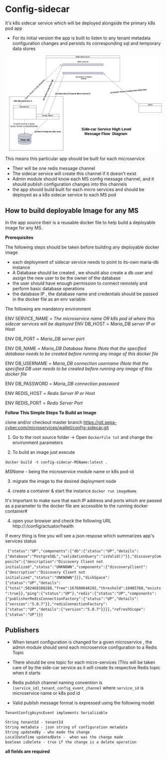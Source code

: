 # Config-sidecar

It's k8s sidecar service which will be deployed alongside the primary k8s pod app

* For its initial version the app is built to listen to any tenant metadata configuration changes and persists its corresponding sql and temporary data stores


![design](config-side-car-diag.drawio.png)

This means this particular app should be built for each microservice

- Their will be one redis message channel
- The sidecar service will create this channel if it doesn't exist
- Admin module should know each MS config message channel, and it should publish configuration changes into this channels
- the app should build built for each micro services and should be deployed as a k8s sidecar service to each MS pod

## How to build deployable Image for any MS

In the app source their is a reusable docker file
to help build a deployable image for any MS.

**Prerequisites**

The following steps should be taken before building any deployable docker image

- each deployment of sidecar service needs to point to its-own maria-db instance
- A Database should be created , we should also create a db user and assign the new user to be the  owner of the database
- the user should have enough permission to connect remotely and perform basic database operations
- the database IP , the database name and credentials should be passed in the docker file as an env variable

The following are mandatory environment

ENV SERVICE_NAME = _The microservice name OR k8s pod id  where this sidecar services will be deployed_
ENV DB_HOST = _Maria_DB server IP or Host_

ENV DB_PORT = _Maria_DB server port_

ENV DB_NAME = _Maria_DB Database Name (Note that the specified database needs to be created before running any image of this docker file_

ENV DB_USERNAME = _Maria_DB connection username (Note that the specified DB user needs to be created before running any image of this docker file_

ENV DB_PASSWORD = _Maria_DB connection password_

ENV REDIS_HOST = _Redis Server IP or Host_

ENV REDIS_PORT = _Redis Server Port_


**Follow This Simple Steps To Build an Image**

clone and/or checkout master branch https://git.sepa-cyber.com/microservices/wallet/config-sidecar.git


1) Go to the root source folder -> Open `DockerFile txt` and change the environment parameters

2) To build an image just execute

`docker build -t config-sidecar-MSName:latest .`

_MSName_ - being the microservice module name or k8s pod-id

3) migrate the image to the desired deployment node

4) create a container & start the instance
   `docker run imageName`

It's Important to make sure that each IP address and ports which are passed as a parameter to the docker file are accessible to the running docker container#

4) open your browser and check the following URL
   http://<host>:<port>/config/actuator/health

If every thing is fine you will see a json respose which summarizes app's services status

``
{"status":"UP","components":{"db":{"status":"UP","details":{"database":"PostgreSQL","validationQuery":"isValid()"}},"discoveryComposite":{"description":"Discovery Client not initialized","status":"UNKNOWN","components":{"discoveryClient":{"description":"Discovery Client not initialized","status":"UNKNOWN"}}},"diskSpace":{"status":"UP","details":{"total":502468108288,"free":167600648192,"threshold":10485760,"exists":true}},"ping":{"status":"UP"},"redis":{"status":"UP","components":{"publisherRedisConnectionFactory":{"status":"UP","details":{"version":"5.0.7"}},"redisConnectionFactory":{"status":"UP","details":{"version":"5.0.7"}}}},"refreshScope":{"status":"UP"}}}``

## Publishers

- When tenant configuration is changed for a given microservice , the admin module should send each microservice configuration to a Redis Topic
- There should be one topic for each micro-services (This will be taken care of by the side-car service as it will create its respective Redis topic when it starts

- Redis publish channel naming convention is `[service_id]_tenant_config_event_channel`
 where `service_id` is microservice name or k8s pod id

- Valid publish message format is expressed using the following model

`TenantConfigAsyncEvent implements Serializable`


    String tenantId - tenantId
    String metaData - json string of configuration metadata
    String updatedBy - who made the change
    LocalDateTime updatedDate -  when was the change made 
    boolean isDelete - true if the change is a delete operation
**all fields are required**
